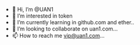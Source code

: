- 👋 Hi, I’m @UAN1
- 👀 I’m interested in token
- 🌱 I’m currently learning in github.com and ether..
- 💞️ I’m looking to collaborate on uan1.com...
- 📫 How to reach me vip@uan1.com...

<!---
UAN1/UAN1 is a ✨ special ✨ repository because its `README.md` (this file) appears on your GitHub profile.
You can click the Preview link to take a look at your changes.
--->
